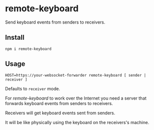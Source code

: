 # remote-keyboard

Send keyboard events from senders to receivers.

## Install

`npm i remote-keyboard`

## Usage

`HOST=https://your-websocket-forwarder remote-keyboard [ sender | receiver ]`

Defaults to `receiver` mode.

For *remote-keyboard* to work over the Internet you need a server that forwards
keyboard events from senders to receivers.

Receivers will get keyboard events sent from senders.

It will be like physically using the keyboard on the receivers's machine.
